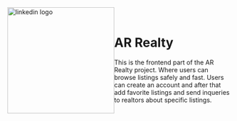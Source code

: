 <a href="https://www.linkedin.com/in/almir-redzematovic-05b734201/" style="outline: none;"><img src="https://res.cloudinary.com/iamalmiir/image/upload/v1655748669/Linkedin-logo-png_ufs32u.png" alt="linkedin logo" style="float: left; margin-top: 10px;width: 240px;"/></a>
<br/>
<br/>

<h1>AR Realty</h1>

<!-- General description -->

<p>This is the frontend part of the AR Realty project. Where users can browse listings safely and fast. Users can create an account and after that add favorite listings and send inqueries to realtors about specific listings.</p>
